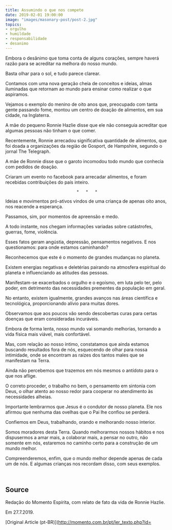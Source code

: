 ```yaml
---
title: Assumindo o que nos compete
date: 2019-02-01 19:00:00
image: "images/masonary-post/post-2.jpg"
topics: 
- orgulho
- humildade
- responsabilidade
- desanimo
---
```


Embora o desânimo que toma conta de alguns corações, sempre haverá razão para
se acreditar na melhora do nosso mundo.

Basta olhar para o sol, e tudo parece clarear.

Contamos com uma nova geração cheia de conceitos e ideias, almas iluminadas que
retornam ao mundo para ensinar como realizar o que aspiramos.

Vejamos o exemplo do menino de oito anos que, preocupado com tanta gente
passando fome, montou um centro de doação de alimentos, em sua cidade, na
Inglaterra.

A mãe do pequeno Ronnie Hazlie disse que ele não conseguia acreditar que
algumas pessoas não tinham o que comer.

Recentemente, Ronnie arrecadou significativa quantidade de alimentos, que foi
doada a organizações da região de Gosport, de Hampshire, segundo o jornal The
Telegraph.

A mãe de Ronnie disse que o garoto incomodou todo mundo que conhecia com
pedidos de doação.

Criaram um evento no facebook para arrecadar alimentos, e foram recebidas
contribuições do país inteiro.

                                   *   *   *

Ideias e movimentos pró-ativos vindos de uma criança de apenas oito anos, nos
reacende a esperança.

Passamos, sim, por momentos de apreensão e medo.

A todo instante, nos chegam informações variadas sobre catástrofes, guerras,
fome, violência.

Esses fatos geram angústia, depressão, pensamentos negativos. E nos
questionamos: para onde estamos caminhando?

Reconhecemos que este é o momento de grandes mudanças no planeta.

Existem energias negativas e deletérias pairando na atmosfera espiritual do
planeta e influenciando as atitudes das pessoas.

Manifestam-se exacerbados o orgulho e o egoísmo, em luta pelo ter, pelo poder,
em detrimento das necessidades prementes da população em geral.

No entanto, existem igualmente, grandes avanços nas áreas científica e
tecnológica, proporcionando alívio para muitas dores.

Observamos que aos poucos vão sendo descobertas curas para certas doenças que
eram consideradas incuráveis.

Embora de forma lenta, nosso mundo vai somando melhorias, tornando a vida
física mais viável, mais confortável.

Mas, com relação ao nosso íntimo, constatamos que ainda estamos buscando
resultados fora de nós, esquecendo de olhar para nossa intimidade, onde se
encontram as raízes dos tantos males que se manifestam na Terra.

Ainda não percebemos que trazemos em nós mesmos o antídoto para o que nos
aflige.

O correto proceder, o trabalho no bem, o pensamento em sintonia com Deus, o
olhar atento ao nosso redor para cooperar no atendimento às necessidades
alheias.

Importante lembrarmos que Jesus é o condutor de nosso planeta. Ele nos afirmou
que nenhuma das ovelhas que o Pai lhe confiou se perderá.

Confiemos em Deus, trabalhando, orando e melhorando nosso interior.

Somos moradores desta Terra. Quando melhorarmos nossos hábitos e nos
dispusermos a amar mais, a colaborar mais, a pensar no outro, não somente em
nós, estaremos no caminho certo para a construção de um mundo melhor.

Compreenderemos, enfim, que o mundo melhor depende apenas de cada um de nós. E
algumas crianças nos recordam disso, com seus exemplos.

 
## Source
Redação do Momento Espírita, com relato
de fato da vida de Ronnie Hazlie.

Em 27.7.2019.

[Original Article (pt-BR)](http://momento.com.br/pt/ler_texto.php?id=
